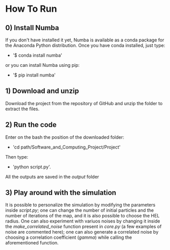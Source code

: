 # How To Run
## 0) Install Numba
If you don't have installed it yet, Numba is available as a conda package for the Anaconda Python distribution. Once you have conda installed, just type:

- '$ conda install numba'

or you can install Numba using pip:

- '$ pip install numba'

## 1) Download and unzip

Download the project from the repository of GitHub and unzip the folder to extract the files.

## 2) Run the code

Enter on the bash the position of the downloaded folder:

- 'cd path/Software_and_Computing_Project/Project'

Then type:

- 'python script.py'.

All the outputs are saved in the *output* folder


## 3) Play around with the simulation

It is possible to personalize the simulation by modifying the parameters inside *script.py*; one can change the number of initial particles and the number of iterations of the map, and it is also possible to choose the HEL radius. One can also experiment with variuos noises by changing it inside the *make_correlated_noise* function present in *core.py* (a few examples of noise are commented here); one can also generate a correlated noise by choosing a correlation coefficient (*gamma*) while calling the aforementioned function.

